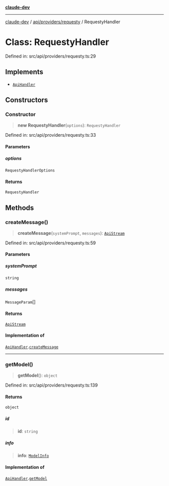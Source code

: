 [**claude-dev**](../../../../README.md)

***

[claude-dev](../../../../README.md) / [api/providers/requesty](../README.md) / RequestyHandler

# Class: RequestyHandler

Defined in: src/api/providers/requesty.ts:29

## Implements

- [`ApiHandler`](../../../interfaces/ApiHandler.md)

## Constructors

### Constructor

> **new RequestyHandler**(`options`): `RequestyHandler`

Defined in: src/api/providers/requesty.ts:33

#### Parameters

##### options

`RequestyHandlerOptions`

#### Returns

`RequestyHandler`

## Methods

### createMessage()

> **createMessage**(`systemPrompt`, `messages`): [`ApiStream`](../../../transform/stream/type-aliases/ApiStream.md)

Defined in: src/api/providers/requesty.ts:59

#### Parameters

##### systemPrompt

`string`

##### messages

`MessageParam`[]

#### Returns

[`ApiStream`](../../../transform/stream/type-aliases/ApiStream.md)

#### Implementation of

[`ApiHandler`](../../../interfaces/ApiHandler.md).[`createMessage`](../../../interfaces/ApiHandler.md#createmessage)

***

### getModel()

> **getModel**(): `object`

Defined in: src/api/providers/requesty.ts:139

#### Returns

`object`

##### id

> **id**: `string`

##### info

> **info**: [`ModelInfo`](../../../../shared/api/interfaces/ModelInfo.md)

#### Implementation of

[`ApiHandler`](../../../interfaces/ApiHandler.md).[`getModel`](../../../interfaces/ApiHandler.md#getmodel)
